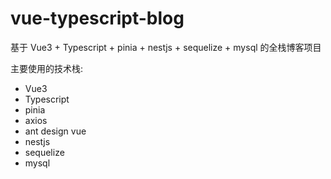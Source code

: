 # vue-typescript-blog
基于 Vue3 + Typescript + pinia + nestjs + sequelize + mysql 的全栈博客项目

主要使用的技术栈:
* Vue3
* Typescript
* pinia
* axios
* ant design vue
* nestjs
* sequelize
* mysql
